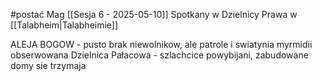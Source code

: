 #postać 
Mag
[[Sesja 6 - 2025-05-10]]
Spotkany w Dzielnicy Prawa w [[Talabheim|Talabheimie]]

ALEJA BOGOW - pusto brak niewolnikow, ale patrole i swiatynia myrmidii obserwowana
Dzielnica Pałacowa - szlachcice powybijani, zabudowane domy sie trzymaja